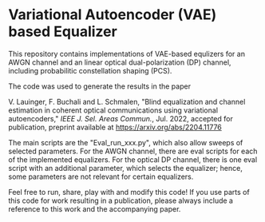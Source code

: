 # Variational Autoencoder (VAE) based Equalizer

This repository contains implementations of VAE-based equlizers for an AWGN channel and an linear optical dual-polarization (DP) channel, including probabilitic constellation shaping (PCS).

The code was used to generate the results in the paper

V. Lauinger, F. Buchali and L. Schmalen, "Blind equalization and channel estimation in coherent optical communications using variational autoencoders," _IEEE J. Sel. Areas Commun._, Jul. 2022, accepted for publication, preprint available at https://arxiv.org/abs/2204.11776

The main scripts are the "Eval_run_xxx.py", which also allow sweeps of selected parameters. For the AWGN channel, there are eval scripts for each of the implemented equalizers. For the optical DP channel, there is one eval script with an additional parameter, which selects the equalizer; hence, some parameters are not relevant for certain equalizers.

Feel free to run, share, play with and modify this code! If you use parts of this code for work resulting in a publication, please always include a reference to this work and the accompanying paper.
